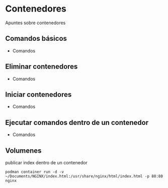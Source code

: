 # Contenedores
Apuntes sobre contenedores

## Comandos básicos
- Comandos 

## Eliminar contenedores
- Comandos

## Iniciar contenedores
- Comandos

## Ejecutar comandos dentro de un contenedor
- Comandos

## Volumenes


publicar index dentro de un contenedor

`podman container run -d -v ~/Documents/NGINX/index.html:/usr/share/nginx/html/index.html -p 80:80 nginx`
